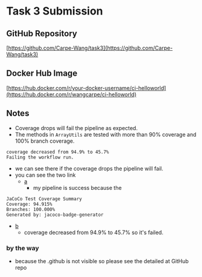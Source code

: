 # Task 3 Submission

## GitHub Repository
[https://github.com/Carpe-Wang/task3](https://github.com/Carpe-Wang/task3)

## Docker Hub Image
[https://hub.docker.com/r/your-docker-username/ci-helloworld](https://hub.docker.com/r/wangcarpe/ci-helloworld)

## Notes
- Coverage drops will fail the pipeline as expected.
- The methods in `ArrayUtils` are tested with more than 90% coverage and 100% branch coverage.
```shell
coverage decreased from 94.9% to 45.7%
Failing the workflow run.
```
- we can see there if the coverage drops the pipeline will fail.
- you can see the two link
  - [a](https://github.com/Carpe-Wang/task3/actions/runs/14180516439)
    - my pipeline is success because the 
```shell
JaCoCo Test Coverage Summary
Coverage: 94.915%
Branches: 100.000%
Generated by: jacoco-badge-generator
```
  - [b](https://github.com/Carpe-Wang/task3/actions/runs/14180535477)
    - coverage decreased from 94.9% to 45.7% so it's failed.

### by the way
* because the .github is not visible so please see the detailed at GitHub repo